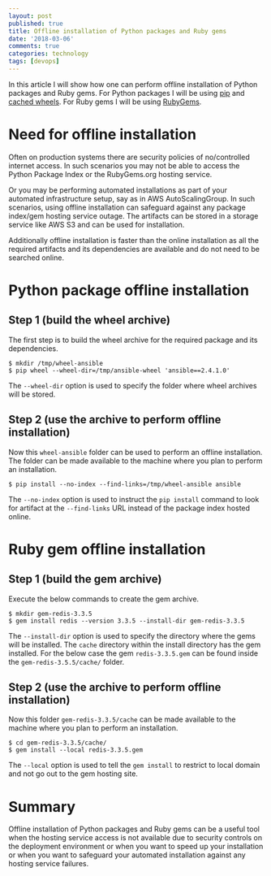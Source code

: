 ```yaml
---
layout: post
published: true
title: Offline installation of Python packages and Ruby gems
date: '2018-03-06'
comments: true
categories: technology
tags: [devops]
---
```


In this article I will show how one can perform offline installation of Python packages and Ruby gems. 
For Python packages I will be using [pip] and [cached wheels](wheel). For Ruby gems I will be using [RubyGems].

# Need for offline installation
Often on production systems there are security policies of no/controlled internet access. In such scenarios 
you may not be able to access the Python Package Index or the RubyGems.org hosting service.

Or you may be performing automated installations as part of your automated infrastructure setup, say as in 
AWS AutoScalingGroup. In such scenarios, using offline installation can safeguard against any package index/gem 
hosting service outage. The artifacts can be stored in a storage service like AWS S3 and can be used 
for installation.

Additionally offline installation is faster than the online installation as all the required artifacts and 
its dependencies are available and do not need to be searched online.

# Python package offline installation

## Step 1 (build the wheel archive)

The first step is to build the wheel archive for the required package and its dependencies. 

```
$ mkdir /tmp/wheel-ansible
$ pip wheel --wheel-dir=/tmp/ansible-wheel 'ansible==2.4.1.0'
```

The `--wheel-dir` option is used to specify the folder where wheel archives will be stored.

## Step 2 (use the archive to perform offline installation)

Now this `wheel-ansible` folder can be used to perform an offline installation. The folder can be made 
available to the machine where you plan to perform an installation.

```
$ pip install --no-index --find-links=/tmp/wheel-ansible ansible
```

The `--no-index` option is used to 
instruct the `pip install` command to look for artifact at the `--find-links` URL instead of the package 
index hosted online.

# Ruby gem offline installation

## Step 1 (build the gem archive)

Execute the below commands to create the gem archive.

```
$ mkdir gem-redis-3.3.5
$ gem install redis --version 3.3.5 --install-dir gem-redis-3.3.5
```

The `--install-dir` option is used to specify 
the directory where the gems will be installed. The `cache` directory within the install directory has the 
gem installed. For the below case the gem `redis-3.3.5.gem` can be found inside the `gem-redis-3.5.5/cache/` folder.

## Step 2 (use the archive to perform offline installation)

Now this folder `gem-redis-3.3.5/cache` can be made available to the machine where you plan to perform an 
installation.

```
$ cd gem-redis-3.3.5/cache/
$ gem install --local redis-3.3.5.gem
```

The `--local` option is used to tell the `gem install` to restrict to local domain and not go 
out to the gem hosting site.

# Summary
Offline installation of Python packages and Ruby gems can be a useful tool when the hosting service access 
is not available due to security controls on the deployment environment or when you want to speed up your 
installation or when you want to safeguard your automated installation against any hosting service failures.

[pip]: https://pip.pypa.io/en/stable/
[wheel]: https://wheel.readthedocs.io/en/latest/
[RubyGems]: https://rubygems.org/
